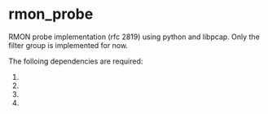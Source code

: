 # rmon_probe
RMON probe implementation (rfc 2819) using python and libpcap. Only the filter group is implemented for now.

The folloing dependencies are required:

  1. 
  2. 
  3. 
  4.
